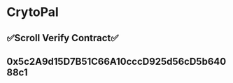 <h1>CrytoPal</h1>
<h2>✅Scroll Verify Contract✅<h2>
<p>0x5c2A9d15D7B51C66A10cccD925d56cD5b64088c1</p>
